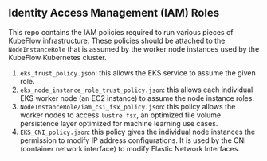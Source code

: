 ## Identity Access Management (IAM) Roles

This repo contains the IAM policies required to run various pieces of KubeFlow infrastructure. These policies should be attached to the `NodeInstanceRole` that is assumed by the worker node instances
used by the KubeFlow Kubernetes cluster.

1. `eks_trust_policy.json`: this allows the EKS service to assume the given role.
2. `eks_node_instance_role_trust_policy.json`: this allows each individual EKS worker node (an EC2 instance) to assume the node instance roles.
3. `NodeInstanceRole/iam_csi_fsx_policy.json`: this policy allows the worker nodes to access `lustre.fsx`, an optimized file volume persistence layer
optimized for machine learning use cases.
4. `EKS_CNI_policy.json`: this policy gives the individual node instances the permission to modify IP address configurations. It is used by the CNI (container network interface) to modify Elastic Network Interfaces.